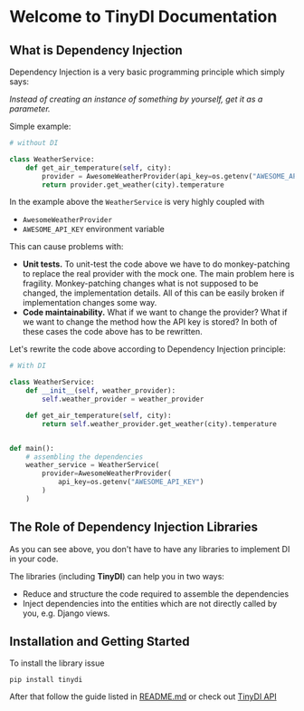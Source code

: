 # Welcome to TinyDI Documentation

## What is Dependency Injection

Dependency Injection is a very basic programming principle which simply says:

*Instead of creating an instance of something by yourself, get it as a parameter.*

Simple example:

```python
# without DI

class WeatherService:
    def get_air_temperature(self, city):
        provider = AwesomeWeatherProvider(api_key=os.getenv("AWESOME_API_KEY"))
        return provider.get_weather(city).temperature
```

In the example above the `WeatherService` is very highly coupled with

* `AwesomeWeatherProvider`
* `AWESOME_API_KEY` environment variable

This can cause problems with:

* **Unit tests.** To unit-test the code above we have to do monkey-patching to replace the real provider with the mock one. The main problem here is fragility. Monkey-patching changes what is not supposed to be changed, the implementation details. All of this can be easily broken if implementation changes some way.
* **Code maintainability.** What if we want to change the provider? What if we want to change the method how the API key is stored? In both of these cases the code above has to be rewritten.

Let's rewrite the code above according to Dependency Injection principle:

```python
# With DI

class WeatherService:
    def __init__(self, weather_provider):
        self.weather_provider = weather_provider

    def get_air_temperature(self, city):
        return self.weather_provider.get_weather(city).temperature


def main():
    # assembling the dependencies
    weather_service = WeatherService(
        provider=AwesomeWeatherProvider(
            api_key=os.getenv("AWESOME_API_KEY")
        )
    )
```

## The Role of Dependency Injection Libraries

As you can see above, you don't have to have any libraries to implement DI in your code.

The libraries (including **TinyDI**) can help you in two ways:

* Reduce and structure the code required to assemble the dependencies
* Inject dependencies into the entities which are not directly called by you, e.g. Django views.


## Installation and Getting Started

To install the library issue

```
pip install tinydi
```

After that follow the guide listed in [README.md](https://github.com/amyasnikov/tinydi?tab=readme-ov-file#getting-started) or check out [TinyDI API](di_api.md)
